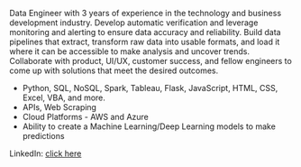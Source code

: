 Data Engineer with 3 years of experience in the technology and business development industry. Develop automatic verification and leverage monitoring and alerting to ensure data accuracy and reliability. Build data pipelines that extract, transform raw data into usable formats, and load it where it can be accessible to make analysis and uncover trends. Collaborate with product, UI/UX, customer success, and fellow engineers to come up with solutions that meet the desired outcomes.

* Python, SQL, NoSQL, Spark, Tableau, Flask, JavaScript, HTML, CSS, Excel, VBA, and more.<br> 
* APIs, Web Scraping<br>
* Cloud Platforms - AWS and Azure<br>
* Ability to create a Machine Learning/Deep Learning models to make predictions

LinkedIn: [click here](https://www.linkedin.com/in/marta-chesnova-24526185/) 

<!--
Design robust data models for optimal storage and performance.

I love telling stories with data. Enjoy ETL Process and Data Analysis. Always excited to uncover some trends and make predictions. Use my creative side to put detailed and interactive visualizations & dashboards to illustrate data insights.
**Email: martachesnova@gmail.com** <br>
**martachesnova/martachesnova** is a ✨ _special_ ✨ repository because its `README.md` (this file) appears on your GitHub profile.

Here are some ideas to get you started:

- 🔭 I’m currently working on ...
- 🌱 I’m currently learning ...
- 👯 I’m looking to collaborate on ...
- 🤔 I’m looking for help with ...
- 💬 Ask me about ...
- 📫 How to reach me: ...
- 😄 Pronouns: ...
- ⚡ Fun fact: ...
-->
